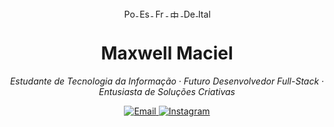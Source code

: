 <p align="center">
  <a href="./README-pt.md" title="Português">
    <img src="https://flagcdn.com/20x15/br.png" width="20" height="15" alt="Português" style="vertical-align:middle"/>
  </a>
  <a href="./README-es.md" title="Español">
    <img src="https://flagcdn.com/20x15/es.png" width="20" height="15" alt="Español" style="vertical-align:middle"/>
  </a>
  <a href="./README-fr.md" title="Français">
    <img src="https://flagcdn.com/20x15/fr.png" width="20" height="15" alt="Français" style="vertical-align:middle"/>
  </a>
  <a href="./README-zh.md" title="中文">
    <img src="https://flagcdn.com/20x15/cn.png" width="20" height="15" alt="中文" style="vertical-align:middle"/>
  </a>
  <a href="./README-de.md" title="Deutsch">
    <img src="https://flagcdn.com/20x15/de.png" width="20" height="15" alt="Deutsch" style="vertical-align:middle"/>
  </a>
  <a href="./README-it.md" title="Italiano">
    <img src="https://flagcdn.com/20x15/it.png" width="20" height="15" alt="Italiano" style="vertical-align:middle"/>
  </a>
</p>


<h1 align="center">Maxwell Maciel</h1>

<p align="center">
  <em>Estudante de Tecnologia da Informação · Futuro Desenvolvedor Full-Stack · Entusiasta de Soluções Criativas</em>
</p>

<p align="center">
  <a href="mailto:sousamaciel@aluno.ifce.edu.br" title="Enviar email">
    <img src="https://img.shields.io/badge/-Email-505050?style=flat&logo=gmail&logoColor=white" alt="Email">
  </a>
  <a href="https://instagram.com/maxsksr" target="_blank" title="Instagram">
    <img src="https://img.shields.io/badge/-Instagram-505050?style=flat&logo=instagram&logoColor=white" alt="Instagram">
  </a>
</p>







